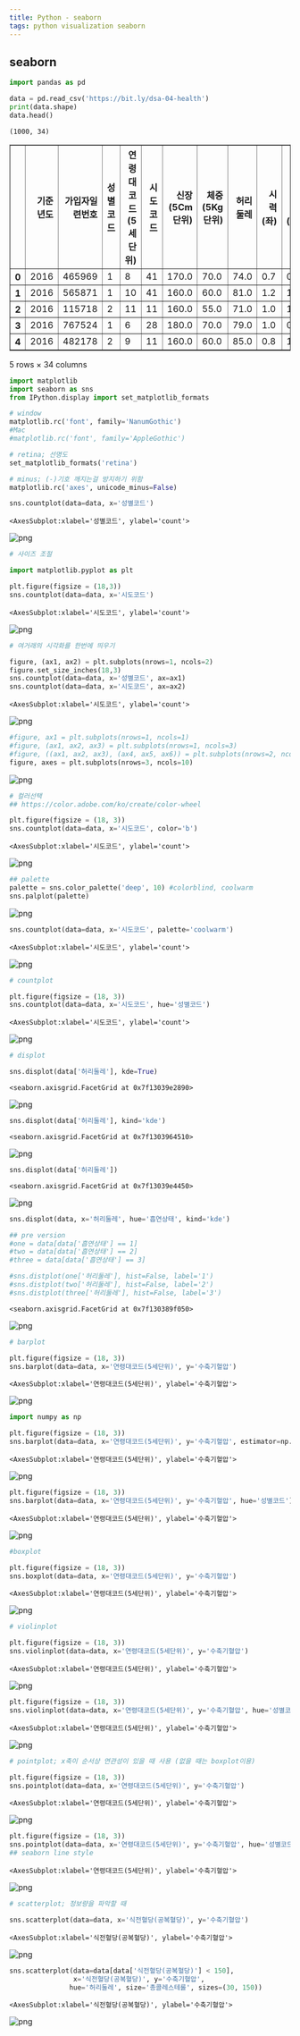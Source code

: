 ```yaml
---
title: Python - seaborn
tags: python visualization seaborn
---
```


## seaborn


```python
import pandas as pd
```


```python
data = pd.read_csv('https://bit.ly/dsa-04-health')
print(data.shape)
data.head()
```

    (1000, 34)





<div>
<style scoped>
    .dataframe tbody tr th:only-of-type {
        vertical-align: middle;
    }

    .dataframe tbody tr th {
        vertical-align: top;
    }

    .dataframe thead th {
        text-align: right;
    }
</style>
<table border="1" class="dataframe">
  <thead>
    <tr style="text-align: right;">
      <th></th>
      <th>기준년도</th>
      <th>가입자일련번호</th>
      <th>성별코드</th>
      <th>연령대코드(5세단위)</th>
      <th>시도코드</th>
      <th>신장(5Cm단위)</th>
      <th>체중(5Kg단위)</th>
      <th>허리둘레</th>
      <th>시력(좌)</th>
      <th>시력(우)</th>
      <th>...</th>
      <th>감마지티피</th>
      <th>흡연상태</th>
      <th>음주여부</th>
      <th>구강검진 수검여부</th>
      <th>치아우식증유무</th>
      <th>결손치유무</th>
      <th>치아마모증유무</th>
      <th>제3대구치(사랑니)이상</th>
      <th>치석</th>
      <th>데이터공개일자</th>
    </tr>
  </thead>
  <tbody>
    <tr>
      <th>0</th>
      <td>2016</td>
      <td>465969</td>
      <td>1</td>
      <td>8</td>
      <td>41</td>
      <td>170.0</td>
      <td>70.0</td>
      <td>74.0</td>
      <td>0.7</td>
      <td>0.7</td>
      <td>...</td>
      <td>96.0</td>
      <td>3.0</td>
      <td>NaN</td>
      <td>1</td>
      <td>NaN</td>
      <td>NaN</td>
      <td>NaN</td>
      <td>NaN</td>
      <td>2.0</td>
      <td>20171219</td>
    </tr>
    <tr>
      <th>1</th>
      <td>2016</td>
      <td>565871</td>
      <td>1</td>
      <td>10</td>
      <td>41</td>
      <td>160.0</td>
      <td>60.0</td>
      <td>81.0</td>
      <td>1.2</td>
      <td>1.0</td>
      <td>...</td>
      <td>14.0</td>
      <td>1.0</td>
      <td>NaN</td>
      <td>0</td>
      <td>NaN</td>
      <td>NaN</td>
      <td>NaN</td>
      <td>NaN</td>
      <td>NaN</td>
      <td>20171219</td>
    </tr>
    <tr>
      <th>2</th>
      <td>2016</td>
      <td>115718</td>
      <td>2</td>
      <td>11</td>
      <td>11</td>
      <td>160.0</td>
      <td>55.0</td>
      <td>71.0</td>
      <td>1.0</td>
      <td>1.0</td>
      <td>...</td>
      <td>20.0</td>
      <td>1.0</td>
      <td>NaN</td>
      <td>1</td>
      <td>NaN</td>
      <td>NaN</td>
      <td>NaN</td>
      <td>NaN</td>
      <td>0.0</td>
      <td>20171219</td>
    </tr>
    <tr>
      <th>3</th>
      <td>2016</td>
      <td>767524</td>
      <td>1</td>
      <td>6</td>
      <td>28</td>
      <td>180.0</td>
      <td>70.0</td>
      <td>79.0</td>
      <td>1.0</td>
      <td>0.9</td>
      <td>...</td>
      <td>16.0</td>
      <td>1.0</td>
      <td>NaN</td>
      <td>0</td>
      <td>NaN</td>
      <td>NaN</td>
      <td>NaN</td>
      <td>NaN</td>
      <td>NaN</td>
      <td>20171219</td>
    </tr>
    <tr>
      <th>4</th>
      <td>2016</td>
      <td>482178</td>
      <td>2</td>
      <td>9</td>
      <td>11</td>
      <td>160.0</td>
      <td>60.0</td>
      <td>85.0</td>
      <td>0.8</td>
      <td>1.2</td>
      <td>...</td>
      <td>13.0</td>
      <td>1.0</td>
      <td>NaN</td>
      <td>1</td>
      <td>NaN</td>
      <td>NaN</td>
      <td>NaN</td>
      <td>NaN</td>
      <td>0.0</td>
      <td>20171219</td>
    </tr>
  </tbody>
</table>
<p>5 rows × 34 columns</p>
</div>




```python
import matplotlib
import seaborn as sns
from IPython.display import set_matplotlib_formats

# window
matplotlib.rc('font', family='NanumGothic')
#Mac
#matplotlib.rc('font', family='AppleGothic')

# retina; 선명도
set_matplotlib_formats('retina')

# minus; (-)기호 깨지는걸 방지하기 위함
matplotlib.rc('axes', unicode_minus=False)
```


```python
sns.countplot(data=data, x='성별코드')
```




    <AxesSubplot:xlabel='성별코드', ylabel='count'>




    
![png](/images/visualization_files/visualization_4_1.png)
    



```python
# 사이즈 조절

import matplotlib.pyplot as plt

plt.figure(figsize = (18,3))
sns.countplot(data=data, x='시도코드')
```




    <AxesSubplot:xlabel='시도코드', ylabel='count'>




    
![png](/images/visualization_files/visualization_5_1.png)
    



```python
# 여거래의 시각화를 한번에 띄우기

figure, (ax1, ax2) = plt.subplots(nrows=1, ncols=2)
figure.set_size_inches(18,3)
sns.countplot(data=data, x='성별코드', ax=ax1)
sns.countplot(data=data, x='시도코드', ax=ax2)
```




    <AxesSubplot:xlabel='시도코드', ylabel='count'>




    
![png](/images/visualization_files/visualization_6_1.png)
    



```python
#figure, ax1 = plt.subplots(nrows=1, ncols=1)
#figure, (ax1, ax2, ax3) = plt.subplots(nrows=1, ncols=3)
#figure, ((ax1, ax2, ax3), (ax4, ax5, ax6)) = plt.subplots(nrows=2, ncols=3)
figure, axes = plt.subplots(nrows=3, ncols=10)

```


    
![png](/images/visualization_files/visualization_7_0.png)
    



```python
# 컬러선택
## https://color.adobe.com/ko/create/color-wheel

plt.figure(figsize = (18, 3))
sns.countplot(data=data, x='시도코드', color='b')
```




    <AxesSubplot:xlabel='시도코드', ylabel='count'>




    
![png](/images/visualization_files/visualization_8_1.png)
    



```python
## palette
palette = sns.color_palette('deep', 10) #colorblind, coolwarm
sns.palplot(palette)
```


    
![png](/images/visualization_files/visualization_9_0.png)
    



```python
sns.countplot(data=data, x='시도코드', palette='coolwarm')
```




    <AxesSubplot:xlabel='시도코드', ylabel='count'>




    
![png](/images/visualization_files/visualization_10_1.png)
    



```python
# countplot

plt.figure(figsize = (18, 3))
sns.countplot(data=data, x='시도코드', hue='성별코드')
```




    <AxesSubplot:xlabel='시도코드', ylabel='count'>




    
![png](/images/visualization_files/visualization_11_1.png)
    



```python
# displot

sns.displot(data['허리둘레'], kde=True)
```




    <seaborn.axisgrid.FacetGrid at 0x7f13039e2890>




    
![png](/images/visualization_files/visualization_12_1.png)
    



```python
sns.displot(data['허리둘레'], kind='kde')
```




    <seaborn.axisgrid.FacetGrid at 0x7f1303964510>




    
![png](/images/visualization_files/visualization_13_1.png)
    



```python
sns.displot(data['허리둘레'])
```




    <seaborn.axisgrid.FacetGrid at 0x7f13039e4450>




    
![png](/images/visualization_files/visualization_14_1.png)
    



```python
sns.displot(data, x='허리둘레', hue='흡연상태', kind='kde')

## pre version
#one = data[data['흡연상태'] == 1]
#two = data[data['흡연상태'] == 2]
#three = data[data['흡연상태'] == 3]

#sns.distplot(one['허리둘레'], hist=False, label='1')
#sns.distplot(two['허리둘레'], hist=False, label='2')
#sns.distplot(three['허리둘레'], hist=False, label='3')
```




    <seaborn.axisgrid.FacetGrid at 0x7f130389f050>




    
![png](/images/visualization_files/visualization_15_1.png)
    



```python
# barplot

plt.figure(figsize = (18, 3))
sns.barplot(data=data, x='연령대코드(5세단위)', y='수축기혈압')
```




    <AxesSubplot:xlabel='연령대코드(5세단위)', ylabel='수축기혈압'>




    
![png](/images/visualization_files/visualization_16_1.png)
    



```python
import numpy as np

plt.figure(figsize = (18, 3))
sns.barplot(data=data, x='연령대코드(5세단위)', y='수축기혈압', estimator=np.sum)
```




    <AxesSubplot:xlabel='연령대코드(5세단위)', ylabel='수축기혈압'>




    
![png](/images/visualization_files/visualization_17_1.png)
    



```python
plt.figure(figsize = (18, 3))
sns.barplot(data=data, x='연령대코드(5세단위)', y='수축기혈압', hue='성별코드') # orient='h' ; transpose
```




    <AxesSubplot:xlabel='연령대코드(5세단위)', ylabel='수축기혈압'>




    
![png](/images/visualization_files/visualization_18_1.png)
    



```python
#boxplot

plt.figure(figsize = (18, 3))
sns.boxplot(data=data, x='연령대코드(5세단위)', y='수축기혈압')
```




    <AxesSubplot:xlabel='연령대코드(5세단위)', ylabel='수축기혈압'>




    
![png](/images/visualization_files/visualization_19_1.png)
    



```python
# violinplot

plt.figure(figsize = (18, 3))
sns.violinplot(data=data, x='연령대코드(5세단위)', y='수축기혈압')
```




    <AxesSubplot:xlabel='연령대코드(5세단위)', ylabel='수축기혈압'>




    
![png](/images/visualization_files/visualization_20_1.png)
    



```python
plt.figure(figsize = (18, 3))
sns.violinplot(data=data, x='연령대코드(5세단위)', y='수축기혈압', hue='성별코드', split=True)
```




    <AxesSubplot:xlabel='연령대코드(5세단위)', ylabel='수축기혈압'>




    
![png](/images/visualization_files/visualization_21_1.png)
    



```python
# pointplot; x축이 순서상 연관성이 있을 때 사용 (없을 때는 boxplot이용)

plt.figure(figsize = (18, 3))
sns.pointplot(data=data, x='연령대코드(5세단위)', y='수축기혈압')
```




    <AxesSubplot:xlabel='연령대코드(5세단위)', ylabel='수축기혈압'>




    
![png](/images/visualization_files/visualization_22_1.png)
    



```python
plt.figure(figsize = (18, 3))
sns.pointplot(data=data, x='연령대코드(5세단위)', y='수축기혈압', hue='성별코드', linestyles=[':','--'])
## seaborn line style
```




    <AxesSubplot:xlabel='연령대코드(5세단위)', ylabel='수축기혈압'>




    
![png](/images/visualization_files/visualization_23_1.png)
    



```python
# scatterplot; 정보량을 파악할 때

sns.scatterplot(data=data, x='식전혈당(공복혈당)', y='수축기혈압')
```




    <AxesSubplot:xlabel='식전혈당(공복혈당)', ylabel='수축기혈압'>




    
![png](/images/visualization_files/visualization_24_1.png)
    



```python
sns.scatterplot(data=data[data['식전혈당(공복혈당)'] < 150], 
                x='식전혈당(공복혈당)', y='수축기혈압',
               hue='허리둘레', size='총콜레스테롤', sizes=(30, 150))
```




    <AxesSubplot:xlabel='식전혈당(공복혈당)', ylabel='수축기혈압'>




    
![png](/images/visualization_files/visualization_25_1.png)
    

